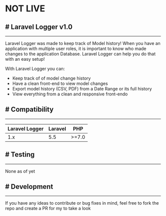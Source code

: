 # NOT LIVE

## # Laravel Logger v1.0
------------------------
Laravel Logger was made to keep track of Model history! When you have an application with multiple user roles, it is important to know who made changes to the application Database. Laravel Logger can help you do that with an easy setup!

With Laravel Logger you can:
  - Keep track of of model change history
  - Have a clean front-end to view model changes
  - Export model history (CSV, PDF) from a Date Range or its full history
  - View everything from a clean and responsive front-endo

## # Compatibility
------------------------
| Laravel Logger | Laravel | PHP   |
| -------------- | ------- | ----  |
| 1.x            | 5.5     | >=7.0 |

## # Testing
------------------------
None as of yet

## # Development
------------------------
If you have any ideas to contribute or bug fixes in mind, feel free to fork the repo and create a PR for my to take a look
